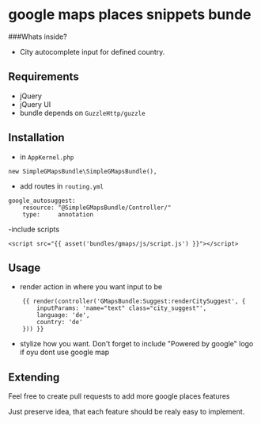 google maps places snippets bunde
=============

###Whats inside?

- City autocomplete input for defined country.

## Requirements

- jQuery
- jQuery UI
- bundle depends on `GuzzleHttp/guzzle`

## Installation

- in `AppKernel.php`
```
new SimpleGMapsBundle\SimpleGMapsBundle(),
```
- add routes in `routing.yml`
```
google_autosuggest:
    resource: "@SimpleGMapsBundle/Controller/"
    type:     annotation
```
-include scripts
```
<script src="{{ asset('bundles/gmaps/js/script.js') }}"></script>
```
## Usage

- render action in where you want input to be
```
    {{ render(controller('GMapsBundle:Suggest:renderCitySuggest', {
        inputParams: 'name="text" class="city_suggest"',
        language: 'de',
        country: 'de'
    })) }}
```
- stylize how you want. Don't forget to include "Powered by google" logo if oyu dont use google map

## Extending

Feel free to create pull requests to add more google places features

Just preserve idea, that each feature should be realy easy to implement.